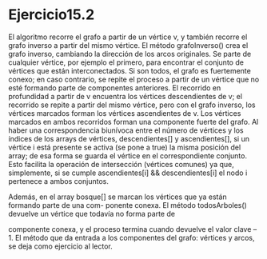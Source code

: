 # Ejercicio15.2

El algoritmo recorre el grafo a partir de un vértice v, y también recorre el grafo inverso
a partir del mismo vértice. El método grafoInverso() crea el grafo inverso, cambiando la
dirección de los arcos originales.
Se parte de cualquier vértice, por ejemplo el primero, para encontrar el conjunto de vértices
que están interconectados. Si son todos, el grafo es fuertemente conexo; en caso contrario, se
repite el proceso a partir de un vértice que no esté formando parte de componentes anteriores.
El recorrido en profundidad a partir de v encuentra los vértices descendientes de v; el recorrido
se repite a partir del mismo vértice, pero con el grafo inverso, los vértices marcados forman los
vértices ascendientes de v. Los vértices marcados en ambos recorridos forman una componente
fuerte del grafo.
Al haber una correspondencia biunívoca entre el número de vértices y los índices de los arrays
de vértices, descendientes[] y ascendientes[], si un vértice i está presente se activa (se
pone a true) la misma posición del array; de esa forma se guarda el vértice en el correspondiente
conjunto. Esto facilita la operación de intersección (vértices comunes) ya que, simplemente, si
se cumple ascendientes[i] && descendientes[i] el nodo i pertenece a ambos conjuntos.

Además, en el array bosque[] se marcan los vértices que ya están formando parte de una com-
ponente conexa. El método todosArboles() devuelve un vértice que todavía no forma parte de

componente conexa, y el proceso termina cuando devuelve el valor clave –1.
El método que da entrada a los componentes del grafo: vértices y arcos, se deja como ejercicio
al lector.
